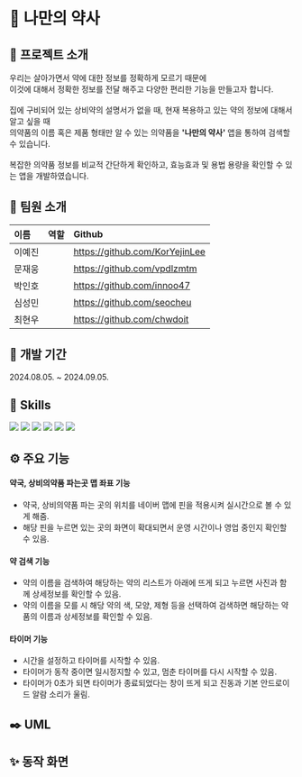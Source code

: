 # 💊 나만의 약사
## 📝 프로젝트 소개
우리는 살아가면서 약에 대한 정보를 정확하게 모르기 때문에<br> 이것에 대해서 정확한 정보를 전달 해주고 다양한 편리한 기능을 만들고자 합니다.<br><br>집에 구비되어 있는 상비약의 설명서가 없을 때, 현재 복용하고 있는 약의 정보에 대해서 알고 싶을 때<br> 의약품의 이름 혹은 제품 형태만 알 수 있는 의약품을 **'나만의 약사'** 앱을 통하여 검색할 수 있습니다.<br><br>복잡한 의약품 정보를 비교적 간단하게 확인하고, 효능효과 및 용법 용량을 확인할 수 있는 앱을 개발하였습니다.
## 👥 팀원 소개
| 이름 | 역할 | Github |
|:----|:---------|:--------|
|이예진||https://github.com/KorYejinLee|
|문재웅||https://github.com/vpdlzmtm|
|박인호||https://github.com/innoo47|
|심성민||https://github.com/seocheu|
|최현우||https://github.com/chwdoit|
## 📅 개발 기간
2024.08.05. ~ 2024.09.05.
## 🚀 Skills
<img src="https://img.shields.io/badge/Java-ED8B00?style=for-the-badge&logo=openjdk&logoColor=white" /> <img src="https://img.shields.io/badge/Python-3776AB?style=for-the-badge&logo=python&logoColor=white" /> <img src="https://img.shields.io/badge/SQLite-07405E?style=for-the-badge&logo=sqlite&logoColor=white" /> <img src="https://img.shields.io/badge/Android_Studio-3DDC84?style=for-the-badge&logo=android-studio&logoColor=white" /> <img src="https://img.shields.io/badge/Visual_Studio_Code-0078D4?style=for-the-badge&logo=visual%20studio%20code&logoColor=white" /> <img src="https://img.shields.io/badge/github-181717?style=for-the-badge&logo=github&logoColor=white">
## ⚙️ 주요 기능
#### 약국, 상비의약품 파는곳 맵 좌표 기능
- 약국, 상비의약품 파는 곳의 위치를 네이버 맵에 핀을 적용시켜 실시간으로 볼 수 있게 해줌.
- 해당 핀을 누르면 있는 곳의 화면이 확대되면서 운영 시간이나 영업 중인지 확인할 수 있음.

#### 약 검색 기능
- 약의 이름을 검색하여 해당하는 약의 리스트가 아래에 뜨게 되고 누르면 사진과 함께 상세정보를 확인할 수 있음.
- 약의 이름을 모를 시 해당 약의 색, 모양, 제형 등을 선택하여 검색하면 해당하는 약품의 이름과 상세정보를 확인할 수 있음.

#### 타이머 기능
- 시간을 설정하고 타이머를 시작할 수 있음.
- 타이머가 동작 중이면 일시정지할 수 있고, 멈춘 타이머를 다시 시작할 수 있음.
- 타이머가 0초가 되면 타이머가 종료되었다는 창이 뜨게 되고 진동과 기본 안드로이드 알람 소리가 울림.

## ✒️ UML

## ✨ 동작 화면


